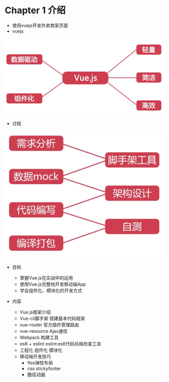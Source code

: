 # Chapter 1 介绍

- 使用vuejs开发外卖商家页面
- vuejs

![1.1vuejs](../img/1.1.png)

- 过程

![1.1vuejs](../img/1.2.png)

- 目标
  - 掌握Vue.js在实战中的运用
  - 使用Vue.js完整地开发移动端App
  - 学会组件化、模块化的开发方式

- 内容
  - Vue.js框架介绍
  - Vue-cli脚手架 搭建基本代码框架
  - vue-router 官方插件管理路由
  - vue-resource Ajax通信
  - Webpack 构建工具
  - es6 + eslint eslint:es6代码风格检查工具
  - 工程化 组件化 模块化
  - 移动端开发技巧
    - flex弹性布局
    - css stickyfooter
    - 酷炫动画
